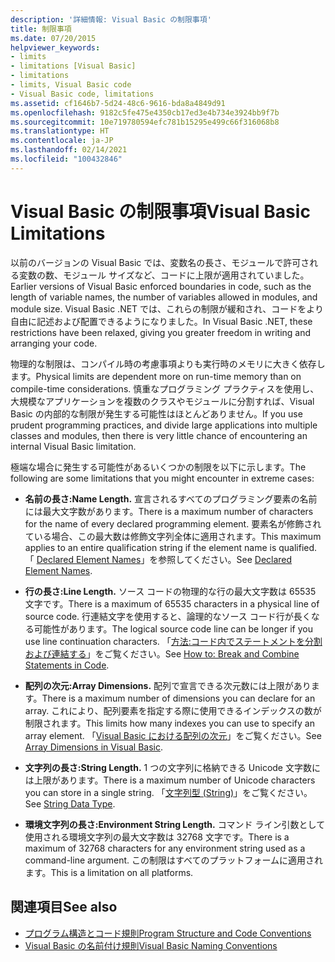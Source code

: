 ```yaml
---
description: '詳細情報: Visual Basic の制限事項'
title: 制限事項
ms.date: 07/20/2015
helpviewer_keywords:
- limits
- limitations [Visual Basic]
- limitations
- limits, Visual Basic code
- Visual Basic code, limitations
ms.assetid: cf1646b7-5d24-48c6-9616-bda8a4849d91
ms.openlocfilehash: 9182c5fe475e4350cb17ed3e4b734e3924bb9f7b
ms.sourcegitcommit: 10e719780594efc781b15295e499c66f316068b8
ms.translationtype: HT
ms.contentlocale: ja-JP
ms.lasthandoff: 02/14/2021
ms.locfileid: "100432846"
---
```

# <a name="visual-basic-limitations"></a><span data-ttu-id="11de7-103">Visual Basic の制限事項</span><span class="sxs-lookup"><span data-stu-id="11de7-103">Visual Basic Limitations</span></span>

<span data-ttu-id="11de7-104">以前のバージョンの Visual Basic では、変数名の長さ、モジュールで許可される変数の数、モジュール サイズなど、コードに上限が適用されていました。</span><span class="sxs-lookup"><span data-stu-id="11de7-104">Earlier versions of Visual Basic enforced boundaries in code, such as the length of variable names, the number of variables allowed in modules, and module size.</span></span> <span data-ttu-id="11de7-105">Visual Basic .NET では、これらの制限が緩和され、コードをより自由に記述および配置できるようになりました。</span><span class="sxs-lookup"><span data-stu-id="11de7-105">In Visual Basic .NET, these restrictions have been relaxed, giving you greater freedom in writing and arranging your code.</span></span>  
  
 <span data-ttu-id="11de7-106">物理的な制限は、コンパイル時の考慮事項よりも実行時のメモリに大きく依存します。</span><span class="sxs-lookup"><span data-stu-id="11de7-106">Physical limits are dependent more on run-time memory than on compile-time considerations.</span></span> <span data-ttu-id="11de7-107">慎重なプログラミング プラクティスを使用し、大規模なアプリケーションを複数のクラスやモジュールに分割すれば、Visual Basic の内部的な制限が発生する可能性はほとんどありません。</span><span class="sxs-lookup"><span data-stu-id="11de7-107">If you use prudent programming practices, and divide large applications into multiple classes and modules, then there is very little chance of encountering an internal Visual Basic limitation.</span></span>  
  
 <span data-ttu-id="11de7-108">極端な場合に発生する可能性があるいくつかの制限を以下に示します。</span><span class="sxs-lookup"><span data-stu-id="11de7-108">The following are some limitations that you might encounter in extreme cases:</span></span>  
  
- <span data-ttu-id="11de7-109">**名前の長さ:**</span><span class="sxs-lookup"><span data-stu-id="11de7-109">**Name Length.**</span></span> <span data-ttu-id="11de7-110">宣言されるすべてのプログラミング要素の名前には最大文字数があります。</span><span class="sxs-lookup"><span data-stu-id="11de7-110">There is a maximum number of characters for the name of every declared programming element.</span></span> <span data-ttu-id="11de7-111">要素名が修飾されている場合、この最大数は修飾文字列全体に適用されます。</span><span class="sxs-lookup"><span data-stu-id="11de7-111">This maximum applies to an entire qualification string if the element name is qualified.</span></span> <span data-ttu-id="11de7-112">「 [Declared Element Names](../language-features/declared-elements/declared-element-names.md)」を参照してください。</span><span class="sxs-lookup"><span data-stu-id="11de7-112">See [Declared Element Names](../language-features/declared-elements/declared-element-names.md).</span></span>  
  
- <span data-ttu-id="11de7-113">**行の長さ:**</span><span class="sxs-lookup"><span data-stu-id="11de7-113">**Line Length.**</span></span> <span data-ttu-id="11de7-114">ソース コードの物理的な行の最大文字数は 65535 文字です。</span><span class="sxs-lookup"><span data-stu-id="11de7-114">There is a maximum of 65535 characters in a physical line of source code.</span></span> <span data-ttu-id="11de7-115">行連結文字を使用すると、論理的なソース コード行が長くなる可能性があります。</span><span class="sxs-lookup"><span data-stu-id="11de7-115">The logical source code line can be longer if you use line continuation characters.</span></span> <span data-ttu-id="11de7-116">「[方法:コード内でステートメントを分割および連結する](how-to-break-and-combine-statements-in-code.md)」をご覧ください。</span><span class="sxs-lookup"><span data-stu-id="11de7-116">See [How to: Break and Combine Statements in Code](how-to-break-and-combine-statements-in-code.md).</span></span>  
  
- <span data-ttu-id="11de7-117">**配列の次元:**</span><span class="sxs-lookup"><span data-stu-id="11de7-117">**Array Dimensions.**</span></span> <span data-ttu-id="11de7-118">配列で宣言できる次元数には上限があります。</span><span class="sxs-lookup"><span data-stu-id="11de7-118">There is a maximum number of dimensions you can declare for an array.</span></span> <span data-ttu-id="11de7-119">これにより、配列要素を指定する際に使用できるインデックスの数が制限されます。</span><span class="sxs-lookup"><span data-stu-id="11de7-119">This limits how many indexes you can use to specify an array element.</span></span> <span data-ttu-id="11de7-120">「[Visual Basic における配列の次元](../language-features/arrays/array-dimensions.md)」をご覧ください。</span><span class="sxs-lookup"><span data-stu-id="11de7-120">See [Array Dimensions in Visual Basic](../language-features/arrays/array-dimensions.md).</span></span>  
  
- <span data-ttu-id="11de7-121">**文字列の長さ:**</span><span class="sxs-lookup"><span data-stu-id="11de7-121">**String Length.**</span></span> <span data-ttu-id="11de7-122">1 つの文字列に格納できる Unicode 文字数には上限があります。</span><span class="sxs-lookup"><span data-stu-id="11de7-122">There is a maximum number of Unicode characters you can store in a single string.</span></span> <span data-ttu-id="11de7-123">「[文字列型 (String)](../../language-reference/data-types/string-data-type.md)」をご覧ください。</span><span class="sxs-lookup"><span data-stu-id="11de7-123">See [String Data Type](../../language-reference/data-types/string-data-type.md).</span></span>  
  
- <span data-ttu-id="11de7-124">**環境文字列の長さ:**</span><span class="sxs-lookup"><span data-stu-id="11de7-124">**Environment String Length.**</span></span> <span data-ttu-id="11de7-125">コマンド ライン引数として使用される環境文字列の最大文字数は 32768 文字です。</span><span class="sxs-lookup"><span data-stu-id="11de7-125">There is a maximum of 32768 characters for any environment string used as a command-line argument.</span></span> <span data-ttu-id="11de7-126">この制限はすべてのプラットフォームに適用されます。</span><span class="sxs-lookup"><span data-stu-id="11de7-126">This is a limitation on all platforms.</span></span>  
  
## <a name="see-also"></a><span data-ttu-id="11de7-127">関連項目</span><span class="sxs-lookup"><span data-stu-id="11de7-127">See also</span></span>

- [<span data-ttu-id="11de7-128">プログラム構造とコード規則</span><span class="sxs-lookup"><span data-stu-id="11de7-128">Program Structure and Code Conventions</span></span>](program-structure-and-code-conventions.md)
- [<span data-ttu-id="11de7-129">Visual Basic の名前付け規則</span><span class="sxs-lookup"><span data-stu-id="11de7-129">Visual Basic Naming Conventions</span></span>](naming-conventions.md)
